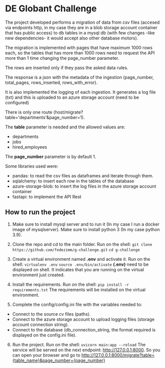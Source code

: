 # DE Globant Challenge

The project developed performs a migration of data from csv files (accesed via endpoints http, in my case they are in a blob storage account container that has public access)
to db tables in a mysql db (with few changes -like new dependencies- it would accept also other database motors).

The migration is implemented with pages that have maximum 1000 rows each, so the tables that has more than 1000 rows need to request the API more than 1 time changing the page_number parameter.

The rows are inserted only if they pass the asked data rules.

The response is a json with the metadata of the ingestion (page_number, total_pages, rows_inserted, rows_with_error).

It is also implemented the logging of each ingestion. It generates a log file (txt) and this is uploaded to an azure storage account (need to be configured)

There is only one route (host/migrate?table='departments'&page_number=1). 

The **table** parameter is needed and the allowed values are:
* departments
* jobs
* hired_employees

The **page_number** parameter is by default 1.

Some libraries used were:
* pandas: to read the csv files as dataframes and iterate through them.
* sqlalchemy: to insert each row in the tables of the database
* azure-storage-blob: to insert the log files in the azure storage account container
* fastapi: to implement the API Rest

## How to run the project

1. Make sure to install mysql server and to run it (In my case I run a docker image of mysqlserver). Make sure to install python 3 (In my case python 3.9).
2. Clone the repo and cd to the main folder. Run on the shell:
```git clone https://github.com/fedezimm/g-challenge.git```
```cd g-challenge```
3. Create a virtual environment named **.env** and activate it. Run on the shell:
```virtualenv .env```
```source .env/bin/activate```
**(.env)** need to be displayed on shell. It indicates that you are running on the virtual environment just created.

4. Install the requirements. Run on the shell:
```pip install -r requirements.txt```
The requirements will be installed on the virtual environment.

5. Complete the config/config.ini file with the variables needed to:
* Connect to the source cv files (paths).
* Connect to the azure storage account to upload logging files (storage account connection string).
* Connect to the database (db_connection_string, the format required is displayed on the config.ini file).

6. Run the project. Run on the shell:
```uvicorn main:app --reload```
The service will be served on the next endpoint: http://127.0.0.1:8000. 
So you can open your browser and go to http://127.0.0.1:8000/migrate?table={table_name}&page_number={page_number}
